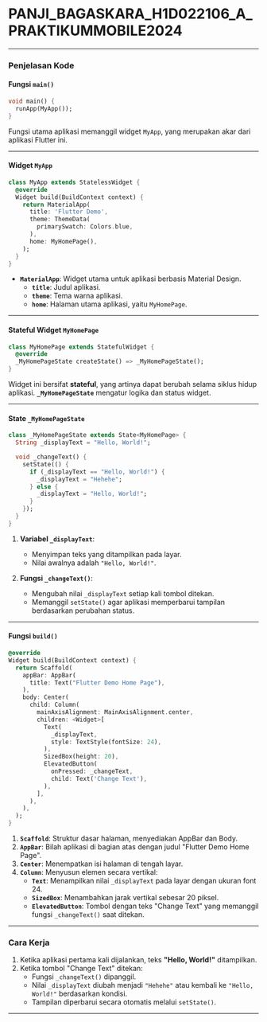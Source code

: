 # PANJI_BAGASKARA_H1D022106_A_PRAKTIKUMMOBILE2024

---

### **Penjelasan Kode**

#### **Fungsi `main()`**
```dart
void main() {
  runApp(MyApp());
}
```
Fungsi utama aplikasi memanggil widget `MyApp`, yang merupakan akar dari aplikasi Flutter ini.

---

#### **Widget `MyApp`**
```dart
class MyApp extends StatelessWidget {
  @override
  Widget build(BuildContext context) {
    return MaterialApp(
      title: 'Flutter Demo',
      theme: ThemeData(
        primarySwatch: Colors.blue,
      ),
      home: MyHomePage(),
    );
  }
}
```
- **`MaterialApp`**: Widget utama untuk aplikasi berbasis Material Design.
  - **`title`**: Judul aplikasi.
  - **`theme`**: Tema warna aplikasi.
  - **`home`**: Halaman utama aplikasi, yaitu `MyHomePage`.

---

#### **Stateful Widget `MyHomePage`**
```dart
class MyHomePage extends StatefulWidget {
  @override
  _MyHomePageState createState() => _MyHomePageState();
}
```
Widget ini bersifat **stateful**, yang artinya dapat berubah selama siklus hidup aplikasi. **`_MyHomePageState`** mengatur logika dan status widget.

---

#### **State `_MyHomePageState`**
```dart
class _MyHomePageState extends State<MyHomePage> {
  String _displayText = "Hello, World!";

  void _changeText() {
    setState(() {
      if (_displayText == "Hello, World!") {
        _displayText = "Hehehe";
      } else {
        _displayText = "Hello, World!";
      }
    });
  }
}
```

1. **Variabel `_displayText`**:
   - Menyimpan teks yang ditampilkan pada layar.
   - Nilai awalnya adalah `"Hello, World!"`.

2. **Fungsi `_changeText()`**:
   - Mengubah nilai `_displayText` setiap kali tombol ditekan.
   - Memanggil `setState()` agar aplikasi memperbarui tampilan berdasarkan perubahan status.

---

#### **Fungsi `build()`**
```dart
@override
Widget build(BuildContext context) {
  return Scaffold(
    appBar: AppBar(
      title: Text("Flutter Demo Home Page"),
    ),
    body: Center(
      child: Column(
        mainAxisAlignment: MainAxisAlignment.center,
        children: <Widget>[
          Text(
            _displayText,
            style: TextStyle(fontSize: 24),
          ),
          SizedBox(height: 20),
          ElevatedButton(
            onPressed: _changeText,
            child: Text('Change Text'),
          ),
        ],
      ),
    ),
  );
}
```

1. **`Scaffold`**: Struktur dasar halaman, menyediakan AppBar dan Body.
2. **`AppBar`**: Bilah aplikasi di bagian atas dengan judul "Flutter Demo Home Page".
3. **`Center`**: Menempatkan isi halaman di tengah layar.
4. **`Column`**: Menyusun elemen secara vertikal:
   - **`Text`**: Menampilkan nilai `_displayText` pada layar dengan ukuran font 24.
   - **`SizedBox`**: Menambahkan jarak vertikal sebesar 20 piksel.
   - **`ElevatedButton`**: Tombol dengan teks "Change Text" yang memanggil fungsi `_changeText()` saat ditekan.

---

### **Cara Kerja**
1. Ketika aplikasi pertama kali dijalankan, teks **"Hello, World!"** ditampilkan.
2. Ketika tombol "Change Text" ditekan:
   - Fungsi `_changeText()` dipanggil.
   - Nilai `_displayText` diubah menjadi `"Hehehe"` atau kembali ke `"Hello, World!"` berdasarkan kondisi.
   - Tampilan diperbarui secara otomatis melalui `setState()`.

---

